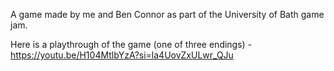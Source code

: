 A game made by me and Ben Connor as part of the University of Bath game jam.

Here is a playthrough of the game (one of three endings) - https://youtu.be/H104MtlbYzA?si=la4UovZxULwr_QJu
